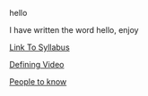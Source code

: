 
hello

I have written the word hello, enjoy

[Link To Syllabus](https://guruavivir.github.io/Repository_uno/Syllabus)

[Defining Video](https://guruavivir.github.io/Repository_uno/define_video)

[People to know](https://guruavivir.github.io/Repository_uno/people_to_know)
